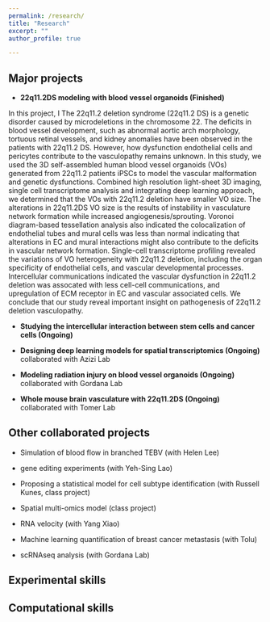 ```yaml
---
permalink: /research/
title: "Research"
excerpt: ""
author_profile: true

---
```


Major projects
----
* **22q11.2DS modeling with blood vessel organoids (Finished)** 

In this project, I 
The 22q11.2 deletion syndrome (22q11.2 DS) is a genetic disorder caused by microdeletions in the chromosome 22. The deficits in blood vessel development, such as abnormal aortic arch morphology, tortuous retinal vessels, and kidney anomalies have been observed in the patients with 22q11.2 DS. However, how dysfunction endothelial cells and pericytes contribute to the vasculopathy remains unknown. In this study, we used the 3D self-assembled human blood vessel organoids (VOs) generated from 22q11.2 patients iPSCs to model the vascular malformation and genetic dysfunctions. Combined high resolution light-sheet 3D imaging,  single cell transcriptome analysis and integrating deep learning approach, we determined that the VOs with 22q11.2 deletion have smaller VO size. The alterations in 22q11.2DS VO size is the results of  instability in vasculature network formation while increased angiogenesis/sprouting. Voronoi diagram-based tessellation analysis also indicated the colocalization of endothelial tubes and mural cells was less than normal indicating that alterations in EC and mural interactions might also contribute to the deficits in vascular network formation. Single-cell transcriptome profiling revealed the variations of VO heterogeneity with 22q11.2 deletion, including the organ specificity of endothelial cells, and vascular developmental processes. Intercellular communications indicated the vascular dysfunction in 22q11.2 deletion was assocated with less cell-cell communications, and upregulation of ECM receptor in EC and vascular associated cells. We conclude that our study reveal important insight on pathogenesis of 22q11.2 deletion vasculopathy. 

* **Studying the intercellular interaction between stem cells and cancer cells (Ongoing)**

* **Designing deep learning models for spatial transcriptomics (Ongoing)**
collaborated with Azizi Lab

* **Modeling radiation injury on blood vessel organoids (Ongoing)** 
collaborated with Gordana Lab

* **Whole mouse brain vasculature with 22q11.2DS (Ongoing)**
collaborated with Tomer Lab

Other collaborated projects
----
* Simulation of blood flow in branched TEBV (with Helen Lee)

* gene editing experiments (with Yeh-Sing Lao)

* Proposing a statistical model for cell subtype identification (with Russell Kunes, class project)

* Spatial multi-omics model (class project)

* RNA velocity (with Yang Xiao)

* Machine learning quantification of breast cancer metastasis (with Tolu)

* scRNAseq analysis (with Gordana Lab)

Experimental skills
----


Computational skills
----





